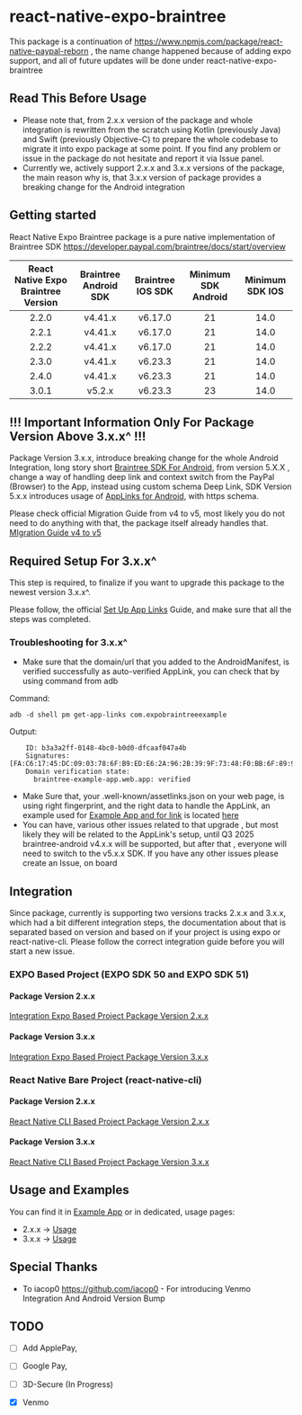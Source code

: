 # react-native-expo-braintree
This package is a continuation of  https://www.npmjs.com/package/react-native-paypal-reborn , the name change happened because of adding expo support, and all of future updates will be done under react-native-expo-braintree

## Read This Before Usage
- Please note that, from 2.x.x version of the package and whole integration is rewritten from the scratch using Kotlin (previously Java) and Swift (previously Objective-C) to prepare the whole codebase to migrate it into expo package at some point. If you find any problem or issue in the package do not hesitate and report it via Issue panel.
- Currently we, actively support 2.x.x and 3.x.x versions of the package, the main reason why is, that 3.x.x version of package provides a breaking change for the Android integration

## Getting started
React Native Expo Braintree package is a pure native implementation of Braintree SDK
https://developer.paypal.com/braintree/docs/start/overview

| React Native Expo Braintree Version | Braintree Android SDK | Braintree IOS SDK | Minimum SDK Android | Minimum SDK IOS |
| :---------------------------------: | :-------------------: | :---------------: | :-----------------: | :-------------: |
|                2.2.0                |        v4.41.x        |      v6.17.0      |         21          |      14.0       |
|                2.2.1                |        v4.41.x        |      v6.17.0      |         21          |      14.0       |
|                2.2.2                |        v4.41.x        |      v6.17.0      |         21          |      14.0       |
|                2.3.0                |        v4.41.x        |      v6.23.3      |         21          |      14.0       |
|                2.4.0                |        v4.41.x        |      v6.23.3      |         21          |      14.0       |
|                3.0.1                |        v5.2.x         |      v6.23.3      |         23          |      14.0       |

## !!! Important Information Only For Package Version Above 3.x.x^ !!!
Package Version 3.x.x, introduce breaking change for the whole Android Integration, long story short [Braintree SDK For Android](https://github.com/braintree/braintree_android), from version 5.X.X , change a way of handling deep link and context switch from the PayPal (Browser) to the App, instead using custom schema Deep Link, SDK Version 5.x.x introduces usage of [AppLinks for Android](https://developer.android.com/training/app-links), with https schema.

Please check official Migration Guide from v4 to v5, most likely you do not need to do anything with that, the package itself already handles that. [MIgration Guide v4 to v5](https://github.com/braintree/braintree_android/blob/main/v5_MIGRATION_GUIDE.md)

## Required Setup For 3.x.x^
This step is required, to finalize if you want to upgrade this package to the newest version 3.x.x^.

Please follow, the official [Set Up App Links](https://github.com/braintree/braintree_android/blob/main/APP_LINK_SETUP.md) Guide, and make sure that all the steps was completed.

### Troubleshooting for 3.x.x^
- Make sure that the domain/url that you added to the AndroidManifest, is verified successfully as auto-verified AppLink, you can check that by using command from adb

Command:

```adb -d shell pm get-app-links com.expobraintreeexample```

Output:

``` com.expobraintreeexample:
    ID: b3a3a2ff-0148-4bc0-b0d0-dfcaaf047a4b
    Signatures: [FA:C6:17:45:DC:09:03:78:6F:B9:ED:E6:2A:96:2B:39:9F:73:48:F0:BB:6F:89:9B:83:32:66:75:91:03:3B:9C]
    Domain verification state:
      braintree-example-app.web.app: verified
```

- Make Sure that, your .well-known/assetlinks.json on your web page, is using right fingerprint, and the right data to handle the AppLink, an example used for [Example App and for link](https://braintree-example-app.web.app/.well-known/assetlinks.json) is located [here](https://github.com/msasinowski/react-native-expo-braintree-app-link/tree/main)
- You can have, various other issues related to that upgrade , but most likely they will be related to the AppLink's setup, until Q3 2025 braintree-android v4.x.x will be supported, but after that , everyone will need to switch to the v5.x.x SDK. If you have any other issues please create an Issue, on board

## Integration
Since package, currently is supporting two versions tracks 2.x.x and 3.x.x, which had a bit different integration steps, the documentation about that is separated based on version and based on if your project is using expo or react-native-cli. Please follow the correct integration guide before you will start a new issue.

### EXPO Based Project (EXPO SDK 50 and EXPO SDK 51)

#### Package Version 2.x.x
[Integration Expo Based Project Package Version 2.x.x](INTEGRATION_2.X_EXPO.md)

#### Package Version 3.x.x
[Integration Expo Based Project Package Version 3.x.x](INTEGRATION_3.X_EXPO.md)

### React Native Bare Project (react-native-cli)

#### Package Version 2.x.x
[React Native CLI Based Project Package Version 2.x.x](INTEGRATION_2.X_REACT_NATIVE_CLI.md)

#### Package Version 3.x.x
[React Native CLI Based Project Package Version 3.x.x](INTEGRATION_3.X_REACT_NATIVE_CLI.md)


## Usage and Examples
You can find it in [Example App](example/src/App.tsx) or in dedicated, usage pages:
- 2.x.x -> [Usage](USAGE_2.X.md)
- 3.x.x -> [Usage](USAGE_3.X.md)


## Special Thanks
- To iacop0 https://github.com/iacop0 - For introducing Venmo Integration And Android Version Bump 

## TODO
- [ ] Add ApplePay,
- [ ] Google Pay, 
- [ ] 3D-Secure (In Progress)
- [x] Venmo

